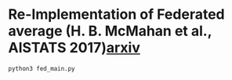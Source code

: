 # Re-Implementation of Federated average (H. B. McMahan et al., AISTATS 2017)[arxiv](https://arxiv.org/abs/1602.05629)

```sh
python3 fed_main.py
```

